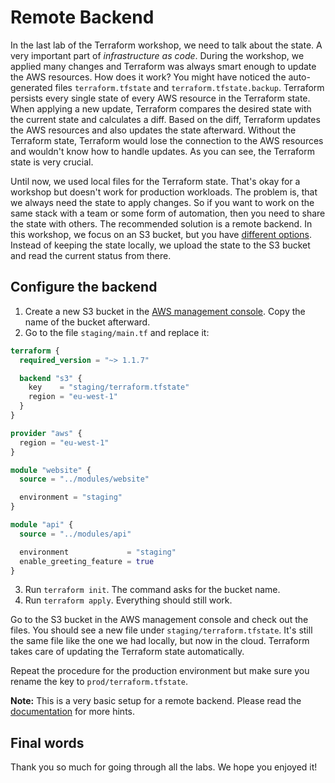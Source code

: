# Remote Backend

In the last lab of the Terraform workshop, we need to talk about the state. A very important part of *infrastructure as code*. During the workshop, we applied many changes and Terraform was always smart enough to update the AWS resources. How does it work? You might have noticed the auto-generated files `terraform.tfstate` and `terraform.tfstate.backup`. Terraform persists every single state of every AWS resource in the Terraform state. When applying a new update, Terraform compares the desired state with the current state and calculates a diff. Based on the diff, Terraform updates the AWS resources and also updates the state afterward. Without the Terraform state, Terraform would lose the connection to the AWS resources and wouldn't know how to handle updates. As you can see, the Terraform state is very crucial.

Until now, we used local files for the Terraform state. That's okay for a workshop but doesn't work for production workloads. The problem is, that we always need the state to apply changes. So if you want to work on the same stack with a team or some form of automation, then you need to share the state with others. The recommended solution is a remote backend. In this workshop, we focus on an S3 bucket, but you have [different options](https://www.terraform.io/language/settings/backends). Instead of keeping the state locally, we upload the state to the S3 bucket and read the current status from there.

## Configure the backend

1. Create a new S3 bucket in the [AWS management console](https://s3.console.aws.amazon.com/s3/bucket/create?region=eu-west-1). Copy the name of the bucket afterward.
2. Go to the file `staging/main.tf` and replace it:
  ```tf
  terraform {
    required_version = "~> 1.1.7"

    backend "s3" {
      key    = "staging/terraform.tfstate"
      region = "eu-west-1"
    }
  }

  provider "aws" {
    region = "eu-west-1"
  }

  module "website" {
    source = "../modules/website"

    environment = "staging"
  }

  module "api" {
    source = "../modules/api"

    environment             = "staging"
    enable_greeting_feature = true
  }
  ```
3. Run `terraform init`. The command asks for the bucket name. 
4. Run `terraform apply`. Everything should still work.

Go to the S3 bucket in the AWS management console and check out the files. You should see a new file under `staging/terraform.tfstate`. It's still the same file like the one we had locally, but now in the cloud. Terraform takes care of updating the Terraform state automatically.

Repeat the procedure for the production environment but make sure you rename the key to `prod/terraform.tfstate`.

**Note:** This is a very basic setup for a remote backend. Please read the [documentation](https://www.terraform.io/language/settings/backends/s3) for more hints.

## Final words

Thank you so much for going through all the labs. We hope you enjoyed it!

